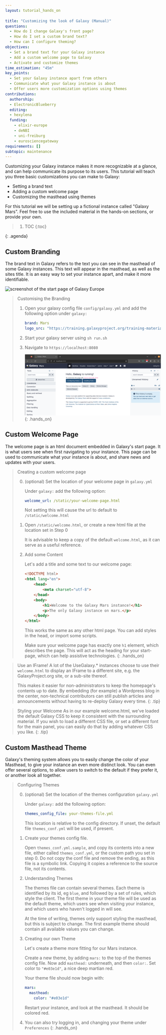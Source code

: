 ```yaml
---
layout: tutorial_hands_on

title: "Customizing the look of Galaxy (Manual)"
questions:
  - How do I change Galaxy's front page?
  - How do I set a custom brand text?
  - How can I configure theming?
objectives:
  - Set a brand text for your Galaxy instance
  - Add a custom welcome page to Galaxy
  - Activate and customize themes
time_estimation: "45m"
key_points:
  - Set your Galaxy instance apart from others
  - Communicate what your Galaxy instance is about
  - Offer users more customization options using themes
contributions:
  authorship:
  - ElectronicBlueberry
  editing:
  - hexylena
  funding:
    - elixir-europe
    - deNBI
    - uni-freiburg
    - eurosciencegateway
requirements: []
subtopic: maintenance
---
```


Customizing your Galaxy instance makes it more recognizable at a glance, and can help communicate its purpose to its users.
This tutorial will teach you three basic customizations you can make to Galaxy:

  - Setting a brand text
  - Adding a custom welcome page
  - Customizing the masthead using themes

For this tutorial we will be setting up a fictional instance called "Galaxy Mars".
Feel free to use the included material in the hands-on sections, or provide your own.

> <agenda-title></agenda-title>
>
> 1. TOC
> {:toc}
>
{: .agenda}

## Custom Branding

The brand text in Galaxy refers to the text you can see in the masthead of some Galaxy instances.
This text will appear in the masthead, as well as the sites title.
It is an easy way to set your instance apart, and make it more identifiable.

![screenshot of the start page of Galaxy Europe](images/galaxy-europe.png "Galaxy Europe uses the brand text \"Europe\"")

> <hands-on-title>Customising the Branding</hands-on-title>
> 
> 1. Open your galaxy config file `config/galaxy.yml` and add the following option under `galaxy:`
> 
>    ```yaml
>    brand: Mars
>    logo_src: "https://training.galaxyproject.org/training-material/topics/admin/tutorials/customization/images/logo.png"
>    ```
>
> 2. Start your galaxy server using `sh run.sh`
>
> 3. Navigate to `https://localhost:8080`
>
>    ![screenshot of fictional "Galaxy Mars" start page, with the brand text set to "Mars"](images/galaxy-mars-brand.png "Your Galaxy start page should now look like this")
{: .hands_on}

## Custom Welcome Page

The welcome page is an html document embedded in Galaxy's start page.
It is what users see when first navigating to your instance.
This page can be used to communicate what your instance is about, and share news and updates with your users.

> <hands-on-title>Creating a custom welcome page</hands-on-title>
>
> 0. (optional) Set the location of your welcome page in `galaxy.yml`
> 
>    Under `galaxy:` add the following option:
>
>    ```yaml
>    welcome_url: /static/your-welcome-page.html
>    ```
>
>    Not setting this will cause the url to default to `/static/welcome.html`
>
> 1. Open `/static/welcome.html`, or create a new html file at the location set in Step 0
>
>    It is advisable to keep a copy of the default `welcome.html`, as it can serve as a useful reference.
>
> 2. Add some Content
>
>    Let's add a title and some text to our welcome page:
>
>    ```html
>    <!DOCTYPE html>
>    <html lang="en">
>        <head>
>            <meta charset="utf-8">
>        </head>
>        <body>
>            <h1>Welcome to the Galaxy Mars instance!</h1>
>            <p>The only Galaxy instance on mars.</p>
>        </body>
>    </html>
>    ```
>
>    This works the same as any other html page. You can add styles in the head, or import some scripts.
>    
>    Make sure your welcome page has exactly one `h1` element, which describes the page.
>    This will act as the heading for your start-page, which can help assistive technologies.
{: .hands_on}

> <tip-title>Use an IFrame!</tip-title>
> A lot of the UseGalaxy.* instances choose to use their `welcome.html` to display an IFrame to a different site,
> e.g. the GalaxyProject.org site, or a sub-site thereof.
>
> This makes it easier for non-administrators to keep the homepage's contents
> up to date. By embedding (for example) a Wordpress blog in the center,
> non-technical contributors can still publish articles and announcements
> without having to re-deploy Galaxy every time.
{: .tip}

> <tip-title>Styling your Welcome</tip-title>
> As in our example welcome.html, we've loaded the default Galaxy CSS to keep
> it consistent with the surrounding material. If you wish to load a different
> CSS file, or set a different font for the main panel, you can easily do that
> by adding whatever CSS you like.
{: .tip}

## Custom Masthead Theme

Galaxy's theming system allows you to easily change the color of your Masthead, to give your instance an even more distinct look.
You can even offer several options, to allow users to switch to the default if they prefer it, or another look all together.

> <hands-on-title>Configuring Themes</hands-on-title>
>
> 0. (optional) Set the location of the themes configuration `galaxy.yml`
> 
>    Under `galaxy:` add the following option:
>
>    ```yaml
>    themes_config_file: your-themes-file.yml
>    ```
>
>    This location is relative to the config directory.
>    If unset, the default file `themes_conf.yml` will be used, if present.
>
> 1. Create your themes config file.
>
>    Open `themes_conf.yml.sample`, and copy its contents into a new file, either called `themes_conf.yml`, or the custom path you set in step 0.
>    Do not copy the conf file and remove the ending, as this file is a symbolic link.
>    Copying it copies a reference to the source file, not its contents.
>
> 2. Understanding Themes
>
>    The themes file can contain several themes.
>    Each theme is identified by its id, eg `blue`, and followed by a set of rules, which style the client.
>    The first theme in your theme file will be used as the default theme, which users see when visiting your instance,
>    and which users who haven't logged in will see.
>
>    At the time of writing, themes only support styling the masthead, but this is subject to change.
>    The first example theme should contain all available values you can change.
>
> 3. Creating our own Theme
>
>    Let's create a theme more fitting for our Mars instance.
>
>    Create a new theme, by adding `mars:` to the top of the themes config file.
>    Now add `masthead:` underneath, and then `color:`.
>    Set color to `"#e03e1d"`, a nice deep martian red.
>
>    Your theme file should now begin with:
>
>    ```yaml
>    mars:
>      masthead:
>        color: "#e03e1d"
>    ```
>
>    Restart your instance, and look at the masthead. It should be colored red.
>
> 4. You can also try logging in, and changing your theme under `Preferences`
{: .hands_on}
